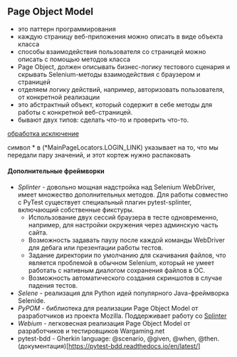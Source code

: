 ## Page Object Model
- это паттерн программирования
- каждую страницу веб-приложения можно описать в виде объекта класса
- cпособы взаимодействия пользователя со страницей можно описать с помощью методов класса
- Page Object, должен описывать бизнес-логику тестового сценария и скрывать Selenium-методы взаимодействия с браузером и страницей
- отделяем логику действий, например, авторизовать пользователя, от конкретной реализации 
- это абстрактный объект, который содержит в себе методы для работы с конкретной веб-страницей. 
- бывают двух типов: сделать что-то и проверить что-то.

[обработка исключение](https://pythonworld.ru/tipy-dannyx-v-python/isklyucheniya-v-python-konstrukciya-try-except-dlya-obrabotki-isklyuchenij.html)

символ * в (*MainPageLocators.LOGIN_LINK) указывает на то, что мы передали пару значений, и этот кортеж нужно распаковать




#### Дополнительные фреймворки
- *Splinter* - довольно мощная надстройка над Selenium WebDriver, имеет множество дополнительных методов. Для работы совместно с PyTest существует специальный плагин pytest-splinter, включающий собственные фикстуры.
    - Использование двух сессий браузера в тесте одновременно, например, для настройки окружения через админскую часть сайта.
    - Возможность задавать паузу после каждой команды WebDriver для дебага или презентации работы тестов.
    - Задание директории по умолчанию для скачивания файлов, что является проблемой в обычном Selenium, который не умеет работать с нативным диалогом сохранения файлов в ОС.
    - Возможность автоматического создания скриншотов в случае падения тестов.
- *Selene* - реализация для Python идей популярного Java-фреймворка Selenide.
- *PyPOM* - библиотека для реализации Page Object Model от разработчиков из проекта Mozilla. Поддерживает работу со [Splinter](https://github.com/mozilla/PyPOM)
- *Webium* - легковесная реализация Page Object Model от разработчиков и тестировщиков Wargaming.net
- pytest-bdd - Gherkin language: @scenario, @given, @when, @then. (документация)[https://pytest-bdd.readthedocs.io/en/latest/] 